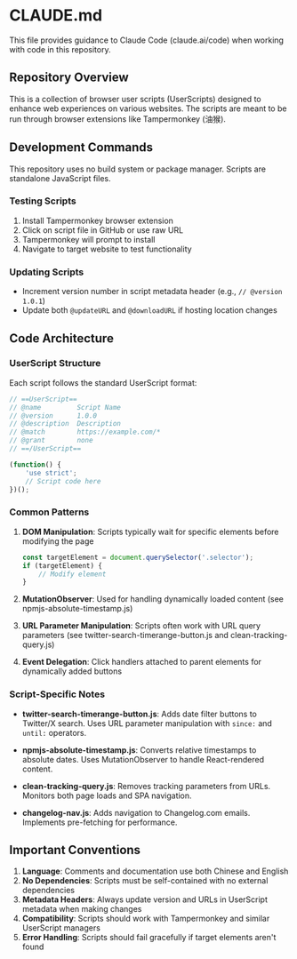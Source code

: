 # CLAUDE.md

This file provides guidance to Claude Code (claude.ai/code) when working with code in this repository.

## Repository Overview

This is a collection of browser user scripts (UserScripts) designed to enhance web experiences on various websites. The scripts are meant to be run through browser extensions like Tampermonkey (油猴).

## Development Commands

This repository uses no build system or package manager. Scripts are standalone JavaScript files.

### Testing Scripts
1. Install Tampermonkey browser extension
2. Click on script file in GitHub or use raw URL
3. Tampermonkey will prompt to install
4. Navigate to target website to test functionality

### Updating Scripts
- Increment version number in script metadata header (e.g., `// @version 1.0.1`)
- Update both `@updateURL` and `@downloadURL` if hosting location changes

## Code Architecture

### UserScript Structure
Each script follows the standard UserScript format:
```javascript
// ==UserScript==
// @name         Script Name
// @version      1.0.0
// @description  Description
// @match        https://example.com/*
// @grant        none
// ==/UserScript==

(function() {
    'use strict';
    // Script code here
})();
```

### Common Patterns

1. **DOM Manipulation**: Scripts typically wait for specific elements before modifying the page
   ```javascript
   const targetElement = document.querySelector('.selector');
   if (targetElement) {
       // Modify element
   }
   ```

2. **MutationObserver**: Used for handling dynamically loaded content (see npmjs-absolute-timestamp.js)

3. **URL Parameter Manipulation**: Scripts often work with URL query parameters (see twitter-search-timerange-button.js and clean-tracking-query.js)

4. **Event Delegation**: Click handlers attached to parent elements for dynamically added buttons

### Script-Specific Notes

- **twitter-search-timerange-button.js**: Adds date filter buttons to Twitter/X search. Uses URL parameter manipulation with `since:` and `until:` operators.

- **npmjs-absolute-timestamp.js**: Converts relative timestamps to absolute dates. Uses MutationObserver to handle React-rendered content.

- **clean-tracking-query.js**: Removes tracking parameters from URLs. Monitors both page loads and SPA navigation.

- **changelog-nav.js**: Adds navigation to Changelog.com emails. Implements pre-fetching for performance.

## Important Conventions

1. **Language**: Comments and documentation use both Chinese and English
2. **No Dependencies**: Scripts must be self-contained with no external dependencies
3. **Metadata Headers**: Always update version and URLs in UserScript metadata when making changes
4. **Compatibility**: Scripts should work with Tampermonkey and similar UserScript managers
5. **Error Handling**: Scripts should fail gracefully if target elements aren't found